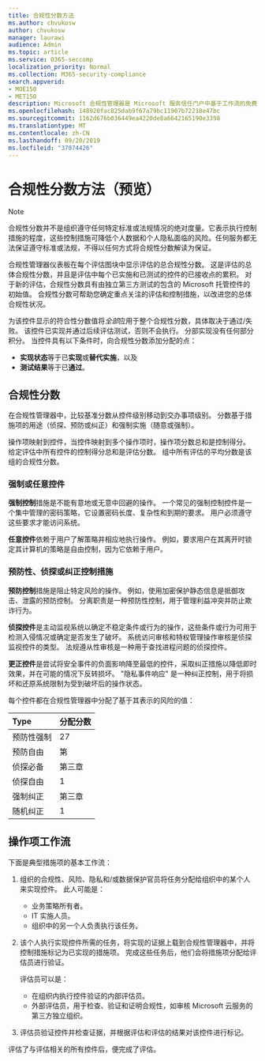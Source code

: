 ```yaml
---
title: 合规性分数方法
ms.author: chvukosw
author: chvukosw
manager: laurawi
audience: Admin
ms.topic: article
ms.service: O365-seccomp
localization_priority: Normal
ms.collection: M365-security-compliance
search.appverid:
- MOE150
- MET150
description: Microsoft 合规性管理器是 Microsoft 服务信任门户中基于工作流的免费风险评估工具。 合规性管理器使你能够跟踪、分配和验证与 Microsoft 云服务相关的法规遵从性活动。
ms.openlocfilehash: 148920fac825dab9f67a79bc11907b72218e47bc
ms.sourcegitcommit: 1162d676b036449ea4220de8a6642165190e3398
ms.translationtype: MT
ms.contentlocale: zh-CN
ms.lasthandoff: 09/20/2019
ms.locfileid: "37074426"
---
```

# <a name="compliance-score-methodology-preview"></a>合规性分数方法（预览）

> [!NOTE]
> 合规性分数并不是组织遵守任何特定标准或法规情况的绝对度量。它表示执行控制措施的程度，这些控制措施可降低个人数据和个人隐私面临的风险。任何服务都无法保证遵守标准或法规，不得以任何方式将合规性分数解读为保证。

合规性管理器仪表板在每个评估图块中显示评估的总合规性分数。 这是评估的总体合规性分数，并且是评估中每个已实施和已测试的控件的已接收点的累积。 对于新的评估，合规性分数具有由独立第三方测试的包含的 Microsoft 托管控件的初始值。 合规性分数可帮助您确定重点关注的评估和控制措施，以改进您的总体合规性状况。

为该控件显示的符合性分数值将*全部*应用于整个合规性分数，具体取决于通过/失败。 该控件已实现并通过后续评估测试，否则不会执行。 分部实现没有任何部分积分。 当控件具有以下条件时，向合规性分数添加分配的点：

- **实现状态**等于已**实现**或**替代实施**，以及
- **测试结果**等于已**通过**。

## <a name="compliance-score"></a>合规性分数
  
在合规性管理器中，比较基准分数从控件级别移动到交办事项级别。 分数基于措施项的用途（侦探、预防或纠正）和强制实施（随意或强制）。

操作项映射到控件，当控件映射到多个操作项时，操作项分数总和是控制得分。 给定评估中所有控件的控制得分总和是评估分数。 组中所有评估的平均分数是该组的合规性分数。
  
### <a name="mandatory-or-discretionary-controls"></a>强制或任意控件
  
 **强制控制**措施是不能有意地或无意中回避的操作。 一个常见的强制控制控件是一个集中管理的密码策略，它设置密码长度、复杂性和到期的要求。 用户必须遵守这些要求才能访问系统。
  
 **任意控件**依赖于用户了解策略并相应地执行操作。 例如，要求用户在其离开时锁定其计算机的策略是自由控制，因为它依赖于用户。
  
### <a name="preventative-detective-or-corrective-controls"></a>预防性、侦探或纠正控制措施
  
 **预防控制**措施是阻止特定风险的操作。 例如，使用加密保护静态信息是抵御攻击、泄露的预防控制。 分离职责是一种预防性控制，用于管理利益冲突并防止欺诈行为。
  
 **侦探控件**是主动监视系统以确定不稳定条件或行为的操作，这些条件或行为可用于检测入侵情况或确定是否发生了破坏。 系统访问审核和特权管理操作审核是侦探监视控件的类型。 法规遵从性审核是一种用于查找进程问题的侦探控件。
  
**更正控件**是尝试将安全事件的负面影响降至最低的控件，采取纠正措施以降低即时效果，并在可能的情况下反转损坏。 "隐私事件响应" 是一种纠正控制，用于将损坏和还原系统限制为受到破坏后的操作状态。
  
每个控件都在合规性管理器中分配了基于其表示的风险的值：

|**Type**|**分配分数**|
|:-----|:-----|
| 预防性强制 | 27 |
| 预防自由 | 第 |
| 侦探必备 | 第三章 |
| 侦探自由 | 1 |
| 强制纠正 | 第三章 |
| 随机纠正 | 1 |
  
## <a name="action-item-workflow"></a>操作项工作流

下面是典型措施项的基本工作流：
  
1. 组织的合规性、风险、隐私和/或数据保护官员将任务分配给组织中的某个人来实现控件。 此人可能是：

    - 业务策略所有者。
    - IT 实施人员。
    - 组织中的另一个人负责执行该任务。

2. 该个人执行实现控件所需的任务，将实现的证据上载到合规性管理器中，并将控制措施标记为已实现的措施项。 完成这些任务后，他们会将措施项分配给评估员进行验证。

    评估员可以是：

    - 在组织内执行控件验证的内部评估员。
    - 外部评估员，用于检查、验证和证明合规性，如审核 Microsoft 云服务的第三方独立组织。

3. 评估员验证控件并检查证据，并根据评估和评估的结果对该控件进行标记。

评估了与评估相关的所有控件后，便完成了评估。